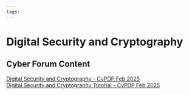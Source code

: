 ```yaml
---
tags:
---
```


# Digital Security and Cryptography

## Cyber Forum Content

[Digital Security and Cryptography - CyPDP Feb 2025](https://dewccorporate.sharepoint.com/sites/SoftwareEngineeringTeam/Shared%20Documents/Forms/AllItems.aspx?id=%2Fsites%2FSoftwareEngineeringTeam%2FShared%20Documents%2FPD%20Forums%2FDigital%20Security%20and%20Cryptography%20%2D%20Feb%202025&viewid=d3336e8c%2D13bb%2D4212%2D9cff%2Ddbde1a944302)  
[Digital Security and Cryptography Tutorial - CyPDP Feb 2025](https://github.com/dewcservices/CyPDP-DigitalSecurityAndCryptography)
